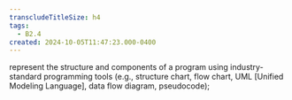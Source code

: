 ```yaml
---
transcludeTitleSize: h4
tags:
  - B2.4
created: 2024-10-05T11:47:23.000-0400
---
```

represent the structure and components of a program using industry-standard programming tools (e.g., structure chart, flow chart, UML \[Unified Modeling Language\], data flow diagram, pseudocode);